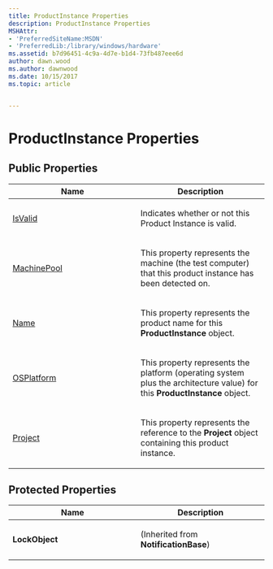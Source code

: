 ```yaml
---
title: ProductInstance Properties
description: ProductInstance Properties
MSHAttr:
- 'PreferredSiteName:MSDN'
- 'PreferredLib:/library/windows/hardware'
ms.assetid: b7d96451-4c9a-4d7e-b1d4-73fb487eee6d
author: dawn.wood
ms.author: dawnwood
ms.date: 10/15/2017
ms.topic: article


---
```


# ProductInstance Properties


## <span id="Public_Properties"></span><span id="public_properties"></span><span id="PUBLIC_PROPERTIES"></span>Public Properties


<table>
<colgroup>
<col width="50%" />
<col width="50%" />
</colgroup>
<thead>
<tr class="header">
<th>Name</th>
<th>Description</th>
</tr>
</thead>
<tbody>
<tr class="odd">
<td><p><a href="productinstanceisvalid-property.md" data-raw-source="[IsValid](productinstanceisvalid-property.md)">IsValid</a></p></td>
<td><p>Indicates whether or not this Product Instance is valid.</p></td>
</tr>
<tr class="even">
<td><p><a href="productinstancemachinepool-property.md" data-raw-source="[MachinePool](productinstancemachinepool-property.md)">MachinePool</a></p></td>
<td><p>This property represents the machine (the test computer) that this product instance has been detected on.</p></td>
</tr>
<tr class="odd">
<td><p><a href="productinstancename-property.md" data-raw-source="[Name](productinstancename-property.md)">Name</a></p></td>
<td><p>This property represents the product name for this <strong>ProductInstance</strong> object.</p></td>
</tr>
<tr class="even">
<td><p><a href="productinstanceosplatform-property.md" data-raw-source="[OSPlatform](productinstanceosplatform-property.md)">OSPlatform</a></p></td>
<td><p>This property represents the platform (operating system plus the architecture value) for this <strong>ProductInstance</strong> object.</p></td>
</tr>
<tr class="odd">
<td><p><a href="productinstanceproject-property.md" data-raw-source="[Project](productinstanceproject-property.md)">Project</a></p></td>
<td><p>This property represents the reference to the <strong>Project</strong> object containing this product instance.</p></td>
</tr>
</tbody>
</table>

 

## <span id="Protected_Properties"></span><span id="protected_properties"></span><span id="PROTECTED_PROPERTIES"></span>Protected Properties


<table>
<colgroup>
<col width="50%" />
<col width="50%" />
</colgroup>
<thead>
<tr class="header">
<th>Name</th>
<th>Description</th>
</tr>
</thead>
<tbody>
<tr class="odd">
<td><p><strong>LockObject</strong></p></td>
<td><p>(Inherited from <strong>NotificationBase</strong>)</p></td>
</tr>
</tbody>
</table>

 

 

 






